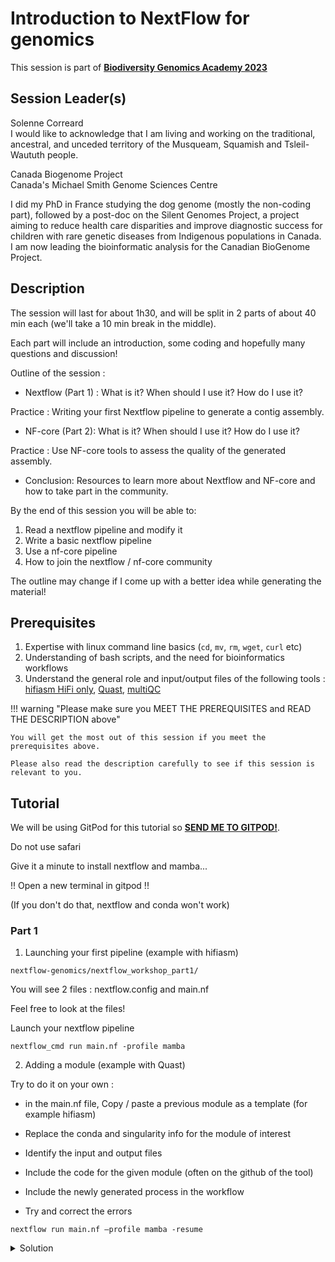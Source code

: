 # Introduction to NextFlow for genomics

This session is part of [**Biodiversity Genomics Academy 2023**](https://BGA23.org)

## Session Leader(s)

Solenne Correard  
I would like to acknowledge that I am living and working on the traditional, ancestral, and unceded territory of the Musqueam, Squamish and Tsleil-Waututh people.  

Canada Biogenome Project  
Canada's Michael Smith Genome Sciences Centre

I did my PhD in France studying the dog genome (mostly the non-coding part), followed by a post-doc on the Silent Genomes Project, a project aiming to reduce health care disparities and improve diagnostic success for children with rare genetic diseases from Indigenous populations in Canada. I am now leading the bioinformatic analysis for the Canadian BioGenome Project.

## Description

The session will last for about 1h30, and will be split in 2 parts of about 40 min each (we'll take a 10 min break in the middle).

Each part will include an introduction, some coding and hopefully many questions and discussion!

Outline of the session :

- Nextflow (Part 1) : What is it? When should I use it? How do I use it? 

Practice : Writing your first Nextflow pipeline to generate a contig assembly. 

- NF-core (Part 2): What is it? When should I use it? How do I use it? 

Practice : Use NF-core tools to assess the quality of the generated assembly. 

- Conclusion: Resources to learn more about Nextflow and NF-core and how to take part in the community.

By the end of this session you will be able to:

1. Read a nextflow pipeline and modify it
2. Write a basic nextflow pipeline
3. Use a nf-core pipeline
4. How to join the nextflow / nf-core community

The outline may change if I come up with a better idea while generating the material!

## Prerequisites

1. Expertise with linux command line basics (`cd`, `mv`, `rm`, `wget`, `curl` etc)
2. Understanding of bash scripts, and the need for bioinformatics workflows
3. Understand the general role and input/output files of the following tools : [hifiasm HiFi only](https://hifiasm.readthedocs.io/en/latest/pa-assembly.html), [Quast](https://github.com/ablab/quast), [multiQC](https://multiqc.info)

!!! warning "Please make sure you MEET THE PREREQUISITES and READ THE DESCRIPTION above"

    You will get the most out of this session if you meet the prerequisites above.

    Please also read the description carefully to see if this session is relevant to you.

## Tutorial

We will be using GitPod for this tutorial so [**SEND ME TO GITPOD!**](https://gitpod.io/#https://github.com/BGAcademy23/nextflow-genomics).

Do not use safari

Give it a minute to install nextflow and mamba...

!! Open a new terminal in gitpod !! 

(If you don't do that, nextflow and conda won't work)

### Part 1 

1. Launching your first pipeline (example with hifiasm)

```
nextflow-genomics/nextflow_workshop_part1/
```

You will see 2 files : nextflow.config and main.nf

Feel free to look at the files!

Launch your nextflow pipeline

```
nextflow_cmd run main.nf -profile mamba
```
    
2. Adding a module (example with Quast)

Try to do it on your own :

- in the main.nf file, Copy / paste a previous module as a template (for example hifiasm)

- Replace the conda and singularity info for the module of interest

- Identify the input and output files

- Include the code for the given module (often on the github of the tool)

- Include the newly generated process in the workflow

- Try and correct the errors
```
nextflow run main.nf –profile mamba -resume
```

<details>
<summary>Solution</summary>
There are several ways of coding a module, here is an example for the main.nf file to run hifiasm then quast :

```
// Declare syntax version
nextflow.enable.dsl=2

workflow {

	fastq_file = [
		[ id:'test_run', single_end: true],
		[ file(params.fastq_file, checkIfExists: true)]
	]

   HIFIASM(fastq_file)
   QUAST(HIFIASM.out.assembly_fa)
}

process HIFIASM {

    conda "bioconda::hifiasm=0.18.5"
    container "${ workflow.containerEngine == 'singularity' && !task.ext.singularity_pull_docker_container ?
        'https://depot.galaxyproject.org/singularity/hifiasm:0.18.5--h5b5514e_0' :
        'biocontainers/hifiasm:0.18.5--h5b5514e_0' }"

  input:
    tuple val(meta), path(reads)

  output:
    tuple val(meta), path("*.gfa"), emit: assembly_gfa
    tuple val(meta), path("*.fa"), emit: assembly_fa

    when:
    task.ext.when == null || task.ext.when

    script:
    def args = task.ext.args ?: ''
    def prefix = task.ext.prefix ?: "${meta.id}"
    """
    hifiasm \\
	$args \\
        -o ${prefix}.asm \\
        $reads

    #Transform gfa to fa
    awk '/^S/{print ">"\$2;print \$3}' ${prefix}.asm.gfa > ${prefix}.fa
    """
}

process QUAST {

    conda 'bioconda::quast=5.2.0'
    container "${ workflow.containerEngine == 'singularity' && !task.ext.singularity_pull_docker_container ?
        'https://depot.galaxyproject.org/singularity/quast:5.2.0--py39pl5321h2add14b_1' :
        'quay.io/biocontainers/quast:5.2.0--py39pl5321h2add14b_1' }"

    input:
    tuple val(meta), path (fasta)

    output:
    path 'report.tsv'        , emit: tsv

    when:
    task.ext.when == null || task.ext.when

    script:
    def args = task.ext.args   ?: ''
    def est_ref_size = genome_size ? "--est-ref-size $genome_size" : ""
    prefix   = task.ext.prefix ?: 'quast'
    """
    quast.py \\
        --output-dir $prefix \\
        $args \\
        $fasta
        
    mv ${prefix}/report.tsv report.tsv
    """
}
	```    
</details>

